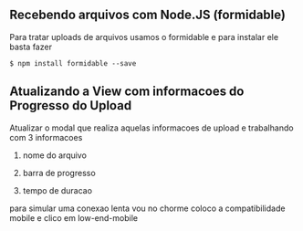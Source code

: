 ## Recebendo arquivos com Node.JS (formidable)

Para tratar uploads de arquivos usamos o formidable e para instalar ele basta fazer

```
$ npm install formidable --save
```

## Atualizando a View com informacoes do Progresso do Upload

Atualizar o modal que realiza aquelas informacoes de upload
e trabalhando com 3 informacoes

1. nome do arquivo

2. barra de progresso

3. tempo de duracao

para simular uma conexao lenta vou no chorme coloco a compatibilidade mobile e clico em low-end-mobile